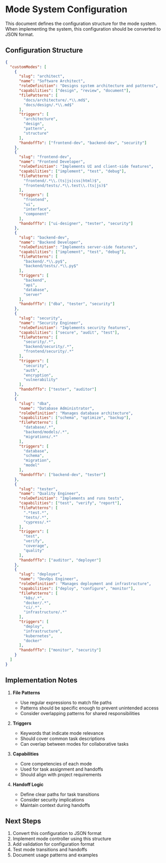 # Mode System Configuration

This document defines the configuration structure for the mode system. When implementing the system, this configuration should be converted to JSON format.

## Configuration Structure

```json
{
  "customModes": [
    {
      "slug": "architect",
      "name": "Software Architect",
      "roleDefinition": "Designs system architecture and patterns",
      "capabilities": ["design", "review", "document"],
      "filePatterns": [
        "docs/architecture/.*\\.md$",
        "docs/design/.*\\.md$"
      ],
      "triggers": [
        "architecture",
        "design",
        "pattern",
        "structure"
      ],
      "handoffTo": ["frontend-dev", "backend-dev", "security"]
    },
    {
      "slug": "frontend-dev",
      "name": "Frontend Developer",
      "roleDefinition": "Implements UI and client-side features",
      "capabilities": ["implement", "test", "debug"],
      "filePatterns": [
        "frontend/.*\\.(ts|js|css|html)$",
        "frontend/tests/.*\\.test\\.(ts|js)$"
      ],
      "triggers": [
        "frontend",
        "ui",
        "interface",
        "component"
      ],
      "handoffTo": ["ui-designer", "tester", "security"]
    },
    {
      "slug": "backend-dev",
      "name": "Backend Developer",
      "roleDefinition": "Implements server-side features",
      "capabilities": ["implement", "test", "debug"],
      "filePatterns": [
        "backend/.*\\.py$",
        "backend/tests/.*\\.py$"
      ],
      "triggers": [
        "backend",
        "api",
        "database",
        "server"
      ],
      "handoffTo": ["dba", "tester", "security"]
    },
    {
      "slug": "security",
      "name": "Security Engineer",
      "roleDefinition": "Implements security features",
      "capabilities": ["secure", "audit", "test"],
      "filePatterns": [
        "security/.*",
        "backend/security/.*",
        "frontend/security/.*"
      ],
      "triggers": [
        "security",
        "auth",
        "encryption",
        "vulnerability"
      ],
      "handoffTo": ["tester", "auditor"]
    },
    {
      "slug": "dba",
      "name": "Database Administrator",
      "roleDefinition": "Manages database architecture",
      "capabilities": ["schema", "optimize", "backup"],
      "filePatterns": [
        "database/.*",
        "backend/models/.*",
        "migrations/.*"
      ],
      "triggers": [
        "database",
        "schema",
        "migration",
        "model"
      ],
      "handoffTo": ["backend-dev", "tester"]
    },
    {
      "slug": "tester",
      "name": "Quality Engineer",
      "roleDefinition": "Implements and runs tests",
      "capabilities": ["test", "verify", "report"],
      "filePatterns": [
        ".*test.*",
        "tests/.*",
        "cypress/.*"
      ],
      "triggers": [
        "test",
        "verify",
        "coverage",
        "quality"
      ],
      "handoffTo": ["auditor", "deployer"]
    },
    {
      "slug": "deployer",
      "name": "DevOps Engineer",
      "roleDefinition": "Manages deployment and infrastructure",
      "capabilities": ["deploy", "configure", "monitor"],
      "filePatterns": [
        "k8s/.*",
        "docker/.*",
        "ci/.*",
        "infrastructure/.*"
      ],
      "triggers": [
        "deploy",
        "infrastructure",
        "kubernetes",
        "docker"
      ],
      "handoffTo": ["monitor", "security"]
    }
  ]
}
```

## Implementation Notes

1. **File Patterns**
   - Use regular expressions to match file paths
   - Patterns should be specific enough to prevent unintended access
   - Consider overlapping patterns for shared responsibilities

2. **Triggers**
   - Keywords that indicate mode relevance
   - Should cover common task descriptions
   - Can overlap between modes for collaborative tasks

3. **Capabilities**
   - Core competencies of each mode
   - Used for task assignment and handoffs
   - Should align with project requirements

4. **Handoff Logic**
   - Define clear paths for task transitions
   - Consider security implications
   - Maintain context during handoffs

## Next Steps

1. Convert this configuration to JSON format
2. Implement mode controller using this structure
3. Add validation for configuration format
4. Test mode transitions and handoffs
5. Document usage patterns and examples